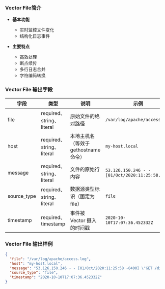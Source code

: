 
### Vector File简介

- &zwnj;**基本功能**&zwnj;
  - 实时监控文件变化
  - 结构化日志事件

- &zwnj;**主要特点**&zwnj;
  - 高效处理
  - 断点续传
  - 多行日志合并
  - 字符编码转换

### Vector File 输出字段

| 字段 | 类型 | 说明 | 示例 |
|------|------|------|------|
| file | required、string、literal | 原始文件的绝对路径 | `/var/log/apache/access.log` |
| host | required、string、literal | 本地主机名（等效于 gethostname 命令） | `my-host.local` |
| message | required、string、literal | 文件的原始行内容 | `53.126.150.246 - - [01/Oct/2020:11:25:58...` |
| source_type | required、string、literal | 数据源类型标识（固定为 file） | `file` |
| timestamp | required、timestamp | 事件被 Vector 摄入的时间戳 | `2020-10-10T17:07:36.452332Z` |

### Vector File 输出样例

```json
{
  "file": "/var/log/apache/access.log",
  "host": "my-host.local",
  "message": "53.126.150.246 - - [01/Oct/2020:11:25:58 -0400] \"GET /disintermediate HTTP/2.0\" 401 20308",
  "source_type": "file",
  "timestamp": "2020-10-10T17:07:36.452332Z"
}
